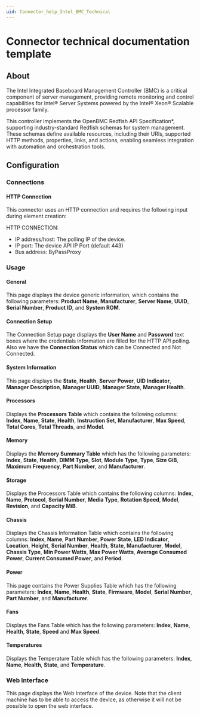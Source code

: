 ```yaml
---
uid: Connector_help_Intel_BMC_Technical
---
```


# Connector technical documentation template

## About

The Intel Integrated Baseboard Management Controller (BMC) is a critical component of server management, providing remote monitoring and control capabilities for Intel® Server Systems powered by the Intel® Xeon® Scalable processor family.

This controller implements the OpenBMC Redfish API Specification*, supporting industry-standard Redfish schemas for system management. These schemas define available resources, including their URIs, supported HTTP methods, properties, links, and actions, enabling seamless integration with automation and orchestration tools.

## Configuration

### Connections

#### HTTP Connection

This connector uses an HTTP connection and requires the following input during element creation:

HTTP CONNECTION:

- IP address/host: The polling IP of the device.
- IP port: The device API IP Port (default 443)
- Bus address: ByPassProxy

### Usage

#### General

This page displays the device generic information, which contains the following parameters: **Product Name**, **Manufacturer**, **Server Name**, **UUID**, **Serial Number**, **Product ID**, and **System ROM**.

#### Connection Setup

The Connection Setup page displays the **User Name** and **Password** text boxes where the credentials information are filled for the HTTP API polling. Also we have the **Connection Status** which can be Connected and Not Connected.

#### System Information

This page displays the **State**, **Health**, **Server Power**, **UID Indicator**, **Manager Description**, **Manager UUID**, **Manager State**, **Manager Health**.

#### Processors

Displays the **Processors Table** which contains the following columns: **Index**, **Name**, **State**, **Health**, **Instruction Set**, **Manufacturer**, **Max Speed**, **Total Cores**, **Total Threads**, and **Model**.

#### Memory

Displays the **Memory Summary Table** which has the following parameters: **Index**, **State**, **Health**, **DIMM Type**, **Slot**, **Module Type**, **Type**, **Size GiB**, **Maximum Frequency**, **Part Number**, and **Manufacturer**.

#### Storage

Displays the Processors Table which contains the following columns: **Index**, **Name**, **Protocol**, **Serial Number**, **Media Type**, **Rotation Speed**, **Model**, **Revision**, and **Capacity MiB**.

#### Chassis

Displays the Chassis Information Table which contains the following columns: **Index**, **Name**, **Part Number**, **Power State**, **LED Indicator**, **Location**, **Height**, **Serial Number**, **Health**, **State**, **Manufacturer**, **Model**, **Chassis Type**, **Min Power Watts**, **Max Power Watts**, **Average Consumed Power**, **Current Consumed Power**, and **Period**.

#### Power

This page contains the Power Supplies Table which has the following parameters: **Index**, **Name**, **Health**, **State**, **Firmware**, **Model**, **Serial Number**, **Part Number**, and **Manufacturer**.

#### Fans

Displays the Fans Table which has the following parameters: **Index**, **Name**, **Health**, **State**, **Speed** and **Max Speed**.

#### Temperatures

Displays the Temperature Table which has the following parameters: **Index**, **Name**, **Health**, **State**, and **Temperature**.

### Web Interface

This page displays the Web Interface of the device. Note that the client machine has to be able to access the device, as otherwise it will not be possible to open the web interface.
